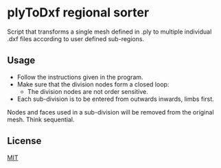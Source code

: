 # plyToDxf regional sorter

Script that transforms a single mesh defined in .ply to multiple individual .dxf files according to user defined sub-regions.

## Usage

- Follow the instructions given in the program.
- Make sure that the division nodes form a closed loop:
  - The division nodes are not order sensitive.
- Each sub-division is to be entered from outwards inwards, limbs first.

Nodes and faces used in a sub-division will be removed from the original mesh. Think sequential.

## License
[MIT](https://choosealicense.com/licenses/mit/)
